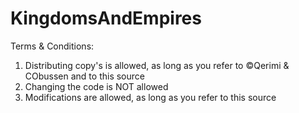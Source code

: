 # KingdomsAndEmpires

Terms & Conditions:
1. Distributing copy's is allowed, as long as you refer to ©Qerimi & CObussen and to this source
2. Changing the code is NOT allowed
3. Modifications are allowed, as long as you refer to this source
